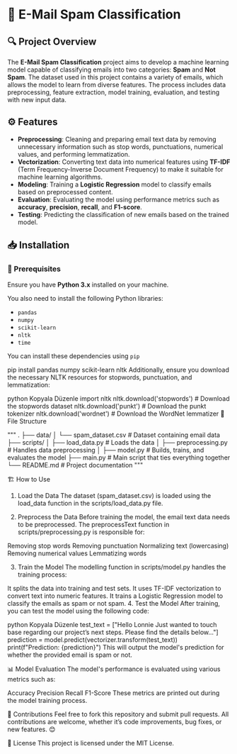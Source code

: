# 📧 E-Mail Spam Classification

## 🔍 Project Overview

The **E-Mail Spam Classification** project aims to develop a machine learning model capable of classifying emails into two categories: **Spam** and **Not Spam**. The dataset used in this project contains a variety of emails, which allows the model to learn from diverse features. The process includes data preprocessing, feature extraction, model training, evaluation, and testing with new input data.

## ⚙️ Features

- **Preprocessing**: Cleaning and preparing email text data by removing unnecessary information such as stop words, punctuations, numerical values, and performing lemmatization.
- **Vectorization**: Converting text data into numerical features using **TF-IDF** (Term Frequency-Inverse Document Frequency) to make it suitable for machine learning algorithms.
- **Modeling**: Training a **Logistic Regression** model to classify emails based on preprocessed content.
- **Evaluation**: Evaluating the model using performance metrics such as **accuracy**, **precision**, **recall**, and **F1-score**.
- **Testing**: Predicting the classification of new emails based on the trained model.

## 📥 Installation

### 🔑 Prerequisites

Ensure you have **Python 3.x** installed on your machine.

You also need to install the following Python libraries:

- `pandas`
- `numpy`
- `scikit-learn`
- `nltk`
- `time`

You can install these dependencies using `pip`

pip install pandas numpy scikit-learn nltk
Additionally, ensure you download the necessary NLTK resources for stopwords, punctuation, and lemmatization:

python
Kopyala
Düzenle
import nltk
nltk.download('stopwords')  # Download the stopwords dataset
nltk.download('punkt')      # Download the punkt tokenizer
nltk.download('wordnet')    # Download the WordNet lemmatizer
📂 File Structure

"""
.
├── data/
│   └── spam_dataset.csv        # Dataset containing email data
├── scripts/
│   ├── load_data.py            # Loads the data
│   ├── preprocessing.py        # Handles data preprocessing
│   ├── model.py                # Builds, trains, and evaluates the model
├── main.py                     # Main script that ties everything together
└── README.md                   # Project documentation
"""

🏗️ How to Use
1. Load the Data
The dataset (spam_dataset.csv) is loaded using the load_data function in the scripts/load_data.py file.

2. Preprocess the Data
Before training the model, the email text data needs to be preprocessed. The preprocessText function in scripts/preprocessing.py is responsible for:

Removing stop words
Removing punctuation
Normalizing text (lowercasing)
Removing numerical values
Lemmatizing words

3. Train the Model
The modelling function in scripts/model.py handles the training process:

It splits the data into training and test sets.
It uses TF-IDF vectorization to convert text into numeric features.
It trains a Logistic Regression model to classify the emails as spam or not spam.
4. Test the Model
After training, you can test the model using the following code:

python
Kopyala
Düzenle
test_text = ["Hello Lonnie Just wanted to touch base regarding our project’s next steps. Please find the details below..."]
prediction = model.predict(vectorizer.transform(test_text))
print(f"Prediction: {prediction}")
This will output the model's prediction for whether the provided email is spam or not.

📊 Model Evaluation
The model's performance is evaluated using various metrics such as:

Accuracy
Precision
Recall
F1-Score
These metrics are printed out during the model training process.

🤝 Contributions
Feel free to fork this repository and submit pull requests. All contributions are welcome, whether it’s code improvements, bug fixes, or new features. 😊

📜 License
This project is licensed under the MIT License.
